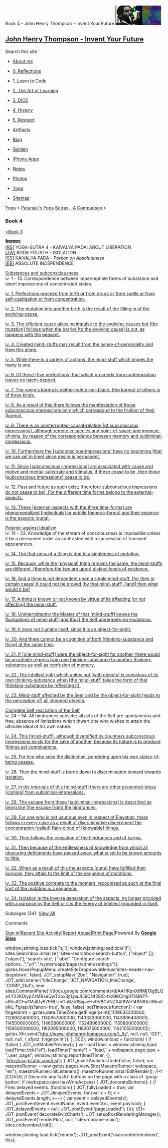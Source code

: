 Book 4 - John Henry Thompson - Invent Your Future [![John Henry Thompson - Invent Your Future](../../_/rsrc/1329567069254/config/customLogo.gif-revision=6.png)](../../index.html)

[John Henry Thompson - Invent Your Future](../../index.html)
------------------------------------------------------------

Search this site

*   [About me](../../home.html)
    
*   [0\. Reflections](../../0-refections-on-learning.html)
    
*   [1\. Learn to Code](../../learning-to-program.html)
    
*   [2\. The Art of Learning](../../the-art-of-learning.html)
    
*   [3\. DICE](../../3-dice.html)
    
*   [4\. History](../../4-history.html)
    
*   [5\. Respect](../../heros.html)
    
*   [Artifacts](../../artifacts.html)
    
*   [Blog](../../z-blog-1.html)
    
*   [Garden](../../4-garden.html)
    
*   [iPhone Apps](../../iphone-apps.html)
    
*   [Notes](../../notes.html)
    
*   [Photos](../../family.html)
    
*   [Yoga](../../yoga.html)
    
*   [Sitemap](../../system/app/pages/sitemap/hierarchy.html)
    

[Yoga](../../yoga.html)‎ > ‎[Patanjali's Yoga Sutras - A Comparison](../patanjani.html)‎ > ‎

### Book 4

[<Book 3](book-3.html)  
  
**कैवल्यपाद**  
[\[RS\]](http://www.ashtangayoga.info/source-texts/yoga-sutra-patanjali/chapter-4/) YOGA-SUTRA 4 - KAIVALYA PADA: ABOUT LIBERATION  
[\[JW\]](http://books.google.com/books?id=YzFImjtOxUwC&pg=PA299&ci=308%2C231%2C285%2C114&source=bookclip) BOOK FOURTH - ISOLATION  
[\[SS\]](http://www.amazon.com/Yoga-Sutras-Patanjali-Commentary-Satchidananda/dp/0932040381) KAIVALYA PADA - _Portion on Absoluteness_  
[\[EB\]](http://www.amazon.com/Yoga-Sutras-Patanjali-Translation-Commentary/dp/0865477361/ref=sr_1_1?ie=UTF8&s=books&qid=1250508322&sr=1-1) ABSOLUTE INDEPENDENCE  
  
[Substances and subconsciousness](http://books.google.com/books?id=YzFImjtOxUwC&pg=PR40&ci=168%2C394%2C782%2C720&source=bookclip)  
iv. 1 - 13. Correspondence between imperceptible forms of substance and latent impressions of concentrated states.  
  

[iv. 1. Perfections proceed from birth or from drugs or from spells or from self-castigation or from concentration.](book-4/41.html)  

  

[iv. 2. The mutation into another birth is the result of the filling in of the evolving-cause.](book-4/42.html)  

  

[iv. 3. The efficient cause gives no impulse to the evolving-causes but \[the mutation\] follows when the barrier \[to the evolving cause\] is cut, as happens with the peasant.](book-4/43.html)  

  

[iv. 4. Created mind-stuffs may result from the sense-of-personality and from this alone.](book-4/44.html)  

  

[iv. 5. While there is a variety of actions, the mind-stuff which impels the many is one.](book-4/45.html)  

  

[iv. 6. Of these \[five perfections\] that which proceeds from contemplation leaves no latent-deposit.](book-4/46.html)  

  

[iv. 7. The yogin's karma is neither-white-nor-black; \[the karma\] of others is of three kinds.](book-4/47.html)  

  

[iv. 8. As a result of this there follows the manifestation of those subconscious-impressions only which correspond to the fruition of their \[karma\].](book-4/48.html)  

  

[iv. 9. There is an uninterrupted-causal-relation \[of subconscious impressions\], although remote in species and point-of-space and moment-of-time, by reason of the correspondence between memory and subliminal-impressions.](book-4/49.html)  

  

[iv. 10. Furthermore the \[subconscious-impressions\] have no beginning \[that we can set in time\] since desire is permanent.](book-4/411.html)  

  

[iv. 11. Since \[subconscious-impressions\] are associated with cause and motive and mental-substrate and stimulus, if these cease to be, then those \[subconscious impressions\] cease to be.](book-4/411.html)  

  

[iv. 12. Past and future as such exist; \[therefore subconscious impressions do not cease to be\]. For the different time forms belong to the external-aspects.](book-4/412.html)  
  
[iv. 13. These \[external-aspects with the three time-forms\] are phenomenalized \[individuals\] or subtile \[generic-forms\] and their essence is the aspects (guna).](book-4/413.html)  

  
[Polemic against Idealism](http://books.google.com/books?id=YzFImjtOxUwC&pg=PR40&ci=143%2C1118%2C796%2C188&source=bookclip)  
iv. 14 - 23. Knowledge of the stream of consciousness is impossible unless it be a permanent order as contrasted with a succession of transient appearances.  
  

[iv. 14. The that-ness of a thing is due to a singleness of mutation.](book-4/414.html)  

  

[iv. 15. Because, while the \[physical\] thing remains the same, the mind-stuffs are different, \[therefore the two are upon\] distinct levels of existence.](book-4/415.html)  

  

[iv. 16. And a thing is not dependent upon a single mind-stuff, \[for then in certain cases\] it could not be proved \[by that mind-stuff\], \[and\] then what would it be?](book-4/416.html)  

  

[iv. 17. A thing is known or not known by virtue of its affecting \[or not affecting\] the mind-stuff.](book-4/417.html)  

  

[iv. 18. Unintermittently the Master of that \[mind-stuff\] knows the fluctuations of mind-stuff \[and thus\] the Self undergoes-no-mutations.](book-4/418.html)  

  

[iv. 19. It does not illumine itself, since it is an object-for-sight.](book-4/419.html)  

  

[iv. 20. And there cannot be a cognition of both \[thinking-substance and thing\] at the same time.](book-4/420.html)  

  

[iv. 21. If \[one mind-stuff\] were the object-for-sight for another, there would be an infinite regress from one thinking-substance to another thinking-substance as well as confusion of memory.](book-4/421.html)  

  

[iv. 22. The Intellect (citi) which unites not \[with objects\] is conscious of its own thinking-substance when \[the mind-stuff\] takes the form of that \[thinking-substance by reflecting it\].](book-4/422.html)  

  

[iv. 23. Mind-stuff affected by the Seer and by the object-for-sight \[leads to the perception of\] all intended objects.](book-4/423.html)  

  
[Complete Self realization of the Self](http://books.google.com/books?id=YzFImjtOxUwC&pg=PR41&ci=93%2C584%2C807%2C626&source=bookclip)  
iv. 24 - 34. All hindrances subside; all acts of the Self are spontaneous and free; absence of limitations which thwart one who wishes to attain the ultimate ideal of his own nature.  
  

[iv. 24. This \[mind-stuff\], although diversified by countless subconscious impressions exists for the sake of another, because its nature is to produce \[things as\] combinations.](book-4/424.html)  

  

[iv. 25. For him who sees the distinction, pondering upon his own states-of-being ceases.](book-4/425.html)  

  

[iv. 26. Then the mind-stuff is borne down to discrimination onward towards Isolation.](book-4/426.html)  

  

[iv. 27. In the intervals of this \[mind-stuff\] there are other presented-ideas \[coming\] from subliminal-impressions.](book-4/427.html)  

  

[iv. 28. The escape from these \[subliminal-impressions\] is described as being like \[the escape from\] the hindrances.](book-4/428.html)  

  

[iv. 29. For one who is not usurious even in respect of Elevation, there follows in every case as a result of discriminative discernment the concentration \[called\] Rain-cloud of \[knowable\] things.](book-4/429.html)  

  

[iv. 30. Then follows the cessation of the hindrances and of karma.](book-4/430.html)  

  

[iv. 31. Then because of the endlessness of knowledge from which all obscuring defilements have passed away, what is yet to be known amounts to little.](book-4/431.html)  

  

[iv. 32. When as a result of this the aspects (guna) have fulfilled their purpose, they attain to the limit of the sequence of mutations.](book-4/432.html)  

  

[iv. 33. The positive correlate to the moment, recognized as such at the final limit of the mutation is a sequence.](book-4/433.html)  

  

[iv. 34. Isolation is the inverse generation of the aspects, no longer provided with a purpose by the Self or it is the Energy of Intellect grounded in itself.](book-4/434.html)  
  
  

Subpages (34): [View All](../../system/app/pages/subPages-path=-yoga-patanjani-book-4.html)

Comments

[Sign in](https://accounts.google.com/ServiceLogin?continue=http://sites.google.com/a/johnhenrythompson.com/jht/yoga/patanjani/book-4&service=jotspot)|[Recent Site Activity](../../system/app/pages/recentChanges.html)|[Report Abuse](http://sites.google.com/a/johnhenrythompson.com/jht/system/app/pages/reportAbuse)|[Print Page](javascript:;)|Powered By **[Google Sites](http://sites.google.com/site)**

window.jstiming.load.tick('sjl'); window.jstiming.load.tick('jl'); sites.Searchbox.initialize( 'sites-searchbox-search-button', {"object":\[\]}\['object'\], 'search-site', {"label":"Configure search options...","url":"/system/app/pages/admin/settings"}); gsites.HoverPopupMenu.createSiteDropdownMenus('sites-header-nav-dropdown', false); JOT\_setupNav("2bd", "Navigation", true); JOT\_addListener('titleChange', 'JOT\_NAVIGATION\_titleChange', 'COMP\_2bd'); new sites.CommentPane('//docs.google.com/comments/d/AAHRpnXtRMj1XgBLQa4Y22KDIypZzMBseQwT3ox3jtLpaJLSiQNt28lC-txzBKCmjp1Ti8INTf-aR5sXCFw1MaIDy979HLUnOuBZn1SyjaeHv9V8GdNZX4f8We14BN8Aii36mVokiL-Fg/api/js?anon=true', false, false); setTimeout(function() { var fingerprint = gsites.date.TimeZone.getFingerprint(\[1109635200000, 1128902400000, 1130657000000, 1143333000000, 1143806400000, 1145000000000, 1146380000000, 1152489600000, 1159800000000, 1159500000000, 1162095000000, 1162075000000, 1162105500000\]); gsites.Xhr.send('http://www.johnhenrythompson.com/\_/tz', null, null, 'GET', null, null, { afjstz: fingerprint }); }, 500); window.onload = function() { if (false) { JOT\_setMobilePreview(); } var loadTimer = window.jstiming.load; loadTimer.tick("ol"); loadTimer\["name"\] = "load," + webspace.page.type + ",user\_page"; window.jstiming.report(loadTimer, {}, 'http://csi.gstatic.com/csi'); } JOT\_insertAnalyticsCode(false, false); var maestroRunner = new gsites.pages.view.SitesMaestroRunner( webspace, "en"); maestroRunner.initListeners(); maestroRunner.installEditRender(); //<!\[CDATA\[ // Decorate any fastUI buttons on the page with a class of 'goog-button'. if (webspace.user.hasWriteAccess) { JOT\_decorateButtons(); } // Fires delayed events. (function() { JOT\_fullyLoaded = true; var delayedEvents = JOT\_delayedEvents; for (var x = 0; x < delayedEvents.length; x++) { var event = delayedEvents\[x\]; JOT\_postEvent(event.eventName, event.eventSrc, event.payload); } JOT\_delayedEvents = null; JOT\_postEvent('pageLoaded'); })(); //\]\]> JOT\_postEvent('decorateGvizCharts'); JOT\_setupPostRenderingManager(); JOT\_postEvent('renderPlus', null, 'sites-chrome-main'); sites.codeembed.init();

window.jstiming.load.tick('render'); JOT\_postEvent('usercontentrendered', this);